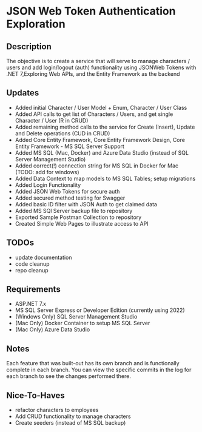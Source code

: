 #  JSON Web Token Authentication Exploration

## Description

The objective is to create a service that will serve to manage characters / users and add login/logout (auth)
functionality using JSONWeb Tokens with .NET 7,Exploring Web APIs, and the Entity Framework as the backend

## Updates

* Added initial Character / User Model + Enum, Character / User Class
* Added API calls to get list of Characters / Users, and get single Character / User (R in CRUD)
* Added remaining method calls to the service for Create (Insert), Update and Delete operations (CUD in CRUD)
* Added Core Entity Framework, Core Entity Framework Design, Core Entity Framework - MS SQL Server Support
* Added MS SQL (Mac, Docker) and Azure Data Studio (instead of SQL Server Management Studio)
* Added correct(!) connection string for MS SQL in Docker for Mac (TODO: add for windows)
* Added Data Context to map models to MS SQL Tables; setup migrations
* Added Login Functionality
* Added JSON Web Tokens for secure auth
* Added secured method testing for Swagger
* Added basic ID filter with JSON Auth to get claimed data
* Added MS SQl Server backup file to repository
* Exported Sample Postman Collection to repository
* Created Simple Web Pages to illustrate access to API


## TODOs

* update documentation
* code cleanup
* repo cleanup
  
## Requirements

* ASP.NET 7.x
* MS SQL Server Express or Developer Edition (currently using 2022)
* (Windows Only) SQL Server Management Studio
* (Mac Only) Docker Container to setup MS SQL Server
* (Mac Only) Azure Data Studio

## Notes

Each feature that was built-out has its own branch and is functionally complete in each branch.
You can view the specific commits in the log for each branch to see the changes performed there.

## Nice-To-Haves

* refactor characters to employees
* Add CRUD functionality to manage characters
* Create seeders (instead of MS SQL backup)
